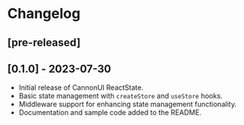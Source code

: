 # Changelog

## [pre-released]

## [0.1.0] - 2023-07-30

- Initial release of CannonUI ReactState.
- Basic state management with `createStore` and `useStore` hooks.
- Middleware support for enhancing state management functionality.
- Documentation and sample code added to the README.
